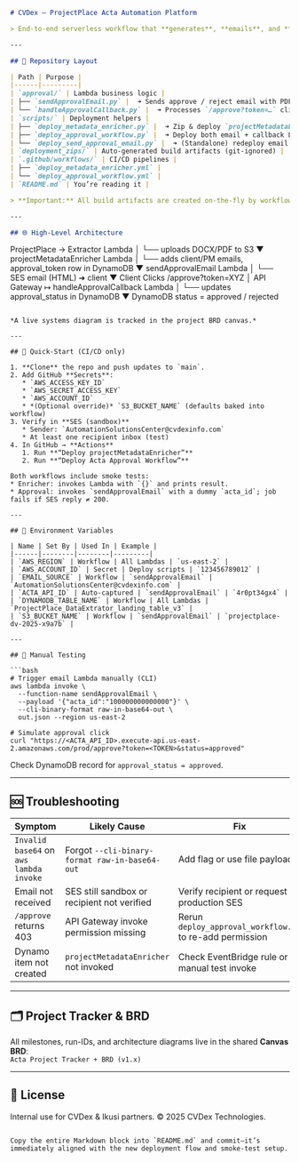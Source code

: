 ```markdown
# CVDex – ProjectPlace Acta Automation Platform

> End-to-end serverless workflow that **generates**, **emails**, and **captures approvals** for Acta documents pulled from ProjectPlace.

---

## 📁 Repository Layout

| Path | Purpose |
|------|---------|
| `approval/` | Lambda business logic |
| ├── `sendApprovalEmail.py` |  ➜ Sends approve / reject email with PDF attachment |
| └── `handleApprovalCallback.py` |  ➜ Processes `/approve?token=…` clicks |
| `scripts/` | Deployment helpers |
| ├── `deploy_metadata_enricher.py` |  ➜ Zip & deploy `projectMetadataEnricher` Lambda |
| ├── `deploy_approval_workflow.py` |  ➜ Deploy both email + callback Lambdas **plus** API Gateway |
| └── `deploy_send_approval_email.py` |  ➜ (Standalone) redeploy email Lambda |
| `deployment_zips/` | Auto-generated build artifacts (git-ignored) |
| `.github/workflows/` | CI/CD pipelines |
| ├── `deploy_metadata_enricher.yml` |
| └── `deploy_approval_workflow.yml` |
| `README.md` | You’re reading it |

> **Important:** All build artifacts are created on-the-fly by workflows—no manual zips committed to source.

---

## 🌐 High-Level Architecture

```
ProjectPlace → Extractor Lambda
      │          └── uploads DOCX/PDF to S3
      ▼
projectMetadataEnricher Lambda
      │          └── adds client/PM emails, approval_token row in DynamoDB
      ▼
sendApprovalEmail Lambda
      │          └── SES email (HTML) ➜ client
      ▼
Client Clicks /approve?token=XYZ
      │
API Gateway  ↦  handleApprovalCallback Lambda
      │          └── updates approval_status in DynamoDB
      ▼
DynamoDB status = approved / rejected
```

*A live systems diagram is tracked in the project BRD canvas.*

---

## 🚀 Quick-Start (CI/CD only)

1. **Clone** the repo and push updates to `main`.
2. Add GitHub **Secrets**:  
   * `AWS_ACCESS_KEY_ID`  
   * `AWS_SECRET_ACCESS_KEY`  
   * `AWS_ACCOUNT_ID`  
   * *(Optional override)* `S3_BUCKET_NAME` (defaults baked into workflow)
3. Verify in **SES (sandbox)**  
   * Sender: `AutomationSolutionsCenter@cvdexinfo.com`  
   * At least one recipient inbox (test)
4. In GitHub → **Actions**  
   1. Run **“Deploy projectMetadataEnricher”**  
   2. Run **“Deploy Acta Approval Workflow”**

Both workflows include smoke tests:
* Enricher: invokes Lambda with `{}` and prints result.
* Approval: invokes `sendApprovalEmail` with a dummy `acta_id`; job fails if SES reply ≠ 200.

---

## 🔑 Environment Variables

| Name | Set By | Used In | Example |
|------|--------|--------|---------|
| `AWS_REGION` | Workflow | All Lambdas | `us-east-2` |
| `AWS_ACCOUNT_ID` | Secret | Deploy scripts | `123456789012` |
| `EMAIL_SOURCE` | Workflow | `sendApprovalEmail` | `AutomationSolutionsCenter@cvdexinfo.com` |
| `ACTA_API_ID` | Auto-captured | `sendApprovalEmail` | `4r0pt34gx4` |
| `DYNAMODB_TABLE_NAME` | Workflow | All Lambdas | `ProjectPlace_DataExtrator_landing_table_v3` |
| `S3_BUCKET_NAME` | Workflow | `sendApprovalEmail` | `projectplace-dv-2025-x9a7b` |

---

## 🧪 Manual Testing

```bash
# Trigger email Lambda manually (CLI)
aws lambda invoke \
  --function-name sendApprovalEmail \
  --payload '{"acta_id":"100000000000000"}' \
  --cli-binary-format raw-in-base64-out \
  out.json --region us-east-2

# Simulate approval click
curl "https://<ACTA_API_ID>.execute-api.us-east-2.amazonaws.com/prod/approve?token=<TOKEN>&status=approved"
```

Check DynamoDB record for `approval_status = approved`.

---

## 🆘 Troubleshooting

| Symptom | Likely Cause | Fix |
|---------|--------------|-----|
| `Invalid base64` on `aws lambda invoke` | Forgot `--cli-binary-format raw-in-base64-out` | Add flag or use file payload |
| Email not received | SES still sandbox or recipient not verified | Verify recipient or request production SES |
| `/approve` returns 403 | API Gateway invoke permission missing | Rerun `deploy_approval_workflow.py` to re-add permission |
| Dynamo item not created | `projectMetadataEnricher` not invoked | Check EventBridge rule or manual test invoke |

---

## 🗂 Project Tracker & BRD

All milestones, run-IDs, and architecture diagrams live in the shared **Canvas BRD**:  
`Acta Project Tracker + BRD (v1.x)`

---

## 📜 License

Internal use for CVDex & Ikusi partners. © 2025 CVDex Technologies.
```

Copy the entire Markdown block into `README.md` and commit—it’s immediately aligned with the new deployment flow and smoke-test setup.
